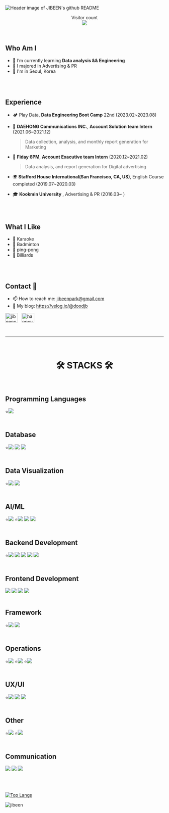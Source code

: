 <img
  align="center"
  src="https://velog.velcdn.com/images/doodjb/post/194166db-d389-4046-8d2c-93c35b9d3c1e/image.png"
  alt="Header image of JIBEEN's github README"
/>
<div align="center">
 
<p align="center"> 
  Visitor count<br>
  <img src="https://profile-counter.glitch.me/JIBEEN/count.svg" />
</p>

</div>
<br>

## Who Am I
- 🌱 I’m currently learning **Data analysis && Engineering**
- 🥇 I majored in Advertising & PR
- 🚅 I'm in Seoul, Korea

<br>
<br>

## Experience
- 🏕 Play Data, **Data Engineering Boot Camp** 22nd (2023.02~2023.08)
- 👔 **DAEHONG Communications INC.**, **Account Solution team Intern** (2021.06~2021.12)<br>

  >Data collection, analysis, and monthly report generation for Marketing
- 👔 **Fiday 6PM**, **Account Exacutive team Intern** (2020.12~2021.02)<br>

  >Data analysis, and report generation for Digital advertising 
- 🌍 **Stafford House International(San Francisco, CA, US)**, English Course completed (2019.07~2020.03)
- 🎓 **Kookmin University** , Advertising & PR (2016.03~ )

<br>
<br>

## What I Like
- 🎤 Karaoke
- 🏸 Badminton
- 🏓 ping-pong
- 🎱 Billiards

<br>
<br>

## Contact 👋

- 📫 How to reach me: jibeenpark@gmail.com
- 📒 My blog: https://velog.io/@doodjb
<p align="left">
<a href="https://linkedin.com/in/jibeenpark" target="blank"><img align="center" src="https://raw.githubusercontent.com/rahuldkjain/github-profile-readme-generator/master/src/images/icons/Social/linked-in-alt.svg" alt="jibeenpark" height="30" width="40" /></a>
&nbsp; <a href="https://instagram.com/happpy._.bin" target="blank"><img align="center" src="https://raw.githubusercontent.com/rahuldkjain/github-profile-readme-generator/master/src/images/icons/Social/instagram.svg" alt="happpy._.bin" height="30" width="40" /></a>
</p>
<br>

***
<br>

<div align=center><h1>🛠 STACKS 🛠</h1></div>
<br>

## Programming Languages
<div align=left> 
  ⭐<img src="https://img.shields.io/badge/python-3776AB?style=for-the-badge&logo=python&logoColor=white"> 
</div>
<br>

## Database
<div align=left> 
  ⭐<img src="https://img.shields.io/badge/mysql-4479A1?style=for-the-badge&logo=mysql&logoColor=white">
  <img src="https://img.shields.io/badge/postgresql-4169E1?style=for-the-badge&logo=postgresql&logoColor=white">  
  <img src="https://img.shields.io/badge/mongodb-47A248?style=for-the-badge&logo=mongodb&logoColor=white">    
</div>
<br>

## Data Visualization
<div align=left> 
  ⭐<img src="https://img.shields.io/badge/tableau-18417d?style=for-the-badge&logo=tableau&logoColor=white"> 
  <img src="https://img.shields.io/badge/kibana-ef4d98?style=for-the-badge&logo=kibana&logoColor=white">
</div>
<br>

## AI/ML
<div align=left> 
  ⭐<img src="https://img.shields.io/badge/pandas-150458?style=for-the-badge&logo=pandas&logoColor=white"> 
  ⭐<img src="https://img.shields.io/badge/numpy-013243?style=for-the-badge&logo=numpy&logoColor=white">
  <img src="https://img.shields.io/badge/scikitlearn-F7931E?style=for-the-badge&logo=scikitlearn&logoColor=white">
  <img src="https://img.shields.io/badge/Tensorflow-FF6F00?style=for-the-badge&logo=Tensorflow&logoColor=white"> 
</div>
<br>

## Backend Development
<div align=left> 
  ⭐<img src="https://img.shields.io/badge/apache airflow-e43920?style=for-the-badge&logo=apacheairflow&logoColor=white"> 
  <img src="https://img.shields.io/badge/rabbitmq-FF6600?style=for-the-badge&logo=rabbitmq&logoColor=white"> 
  <img src="https://img.shields.io/badge/apache hadoop-66CCFF?style=for-the-badge&logo=apachehadoop&logoColor=black">
  <img src="https://img.shields.io/badge/nginx-009639?style=for-the-badge&logo=nginx&logoColor=white">
  <img src="https://img.shields.io/badge/gunicorn-499848?style=for-the-badge&logo=gunicorn&logoColor=white">
</div>
<br>

## Frontend Development
<div align=left> 
  <img src="https://img.shields.io/badge/html5-E34F26?style=for-the-badge&logo=html5&logoColor=white"> 
  <img src="https://img.shields.io/badge/css-1572B6?style=for-the-badge&logo=css3&logoColor=white"> 
  <img src="https://img.shields.io/badge/javascript-F7DF1E?style=for-the-badge&logo=javascript&logoColor=black"> 
  <img src="https://img.shields.io/badge/bootstrap-7952B3?style=for-the-badge&logo=bootstrap&logoColor=white">
</div>
<br>


## Framework
<div align=left> 
  ⭐<img src="https://img.shields.io/badge/django-092E20?style=for-the-badge&logo=django&logoColor=white">
  <img src="https://img.shields.io/badge/fastapi-009688?style=for-the-badge&logo=fastapi&logoColor=white">
</div>
<br>

## Operations
<div align=left> 
  ⭐<img src="https://img.shields.io/badge/Docker-017CEE?style=for-the-badge&&logo=Docker&logoColor=white"/>
  ⭐<img src="https://img.shields.io/badge/amazon aws-232F3E?style=for-the-badge&logo=amazonaws&logoColor=white">
  ⭐<img src="https://img.shields.io/badge/Google Cloud Platform-4285F4?style=for-the-badge&logo=googlecloud&logoColor=white">
</div>
<br>

## UX/UI
<div align=left> 
  ⭐<img src="https://img.shields.io/badge/figma-F24E1E?style=for-the-badge&logo=figma&logoColor=white">
  <img src="https://img.shields.io/badge/adobe photoshop-302e46?style=for-the-badge&logo=adobephotoshop&logoColor=white">
  <img src="https://img.shields.io/badge/adobe illustrator-FF9A00?style=for-the-badge&logo=adobeillustrator&logoColor=white">
</div>
<br>

## Other
<div align=left> 
  ⭐<img src="https://img.shields.io/badge/linux-FCC624?style=for-the-badge&logo=linux&logoColor=white">
  ⭐<img src="https://img.shields.io/badge/git-F05032?style=for-the-badge&logo=git&logoColor=white">
</div>
<br>

## Communication
<div align=left> 
  <img src="https://img.shields.io/badge/slack-4A154B?style=for-the-badge&logo=slack&logoColor=white">
  <img src="https://img.shields.io/badge/notion-000000?style=for-the-badge&logo=notion&logoColor=white">
  <img src="https://img.shields.io/badge/github-181717?style=for-the-badge&logo=github&logoColor=white">
</div>
<br><br><br>

[![Top Langs](https://github-readme-stats.vercel.app/api/top-langs/?username=tbtgmltn97&langs_count=8)](https://github.com/JIBEEN/github-readme-stats)

<p><img align="center" src="https://github-readme-streak-stats.herokuapp.com/?user=jibeen&" alt="jibeen" /></p>
